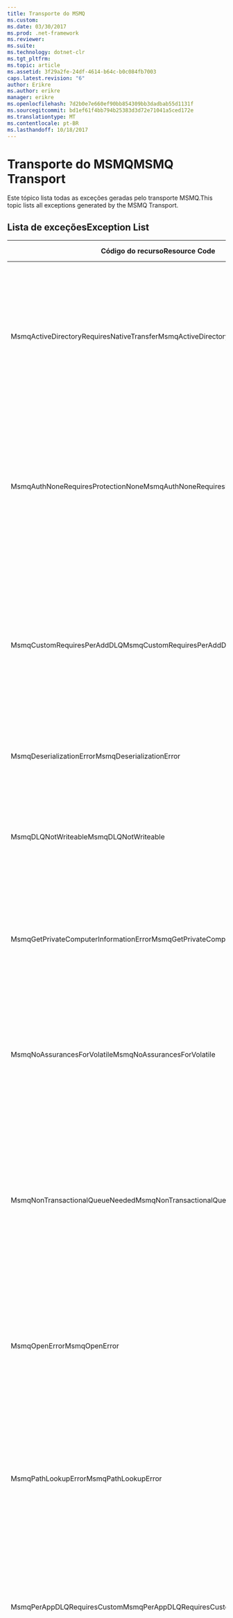 ```yaml
---
title: Transporte do MSMQ
ms.custom: 
ms.date: 03/30/2017
ms.prod: .net-framework
ms.reviewer: 
ms.suite: 
ms.technology: dotnet-clr
ms.tgt_pltfrm: 
ms.topic: article
ms.assetid: 3f29a2fe-24df-4614-b64c-b0c084fb7003
caps.latest.revision: "6"
author: Erikre
ms.author: erikre
manager: erikre
ms.openlocfilehash: 7d2b0e7e660ef90bb854309bb3dadbab55d1131f
ms.sourcegitcommit: bd1ef61f4bb794b25383d3d72e71041a5ced172e
ms.translationtype: MT
ms.contentlocale: pt-BR
ms.lasthandoff: 10/18/2017
---
```

# <a name="msmq-transport"></a><span data-ttu-id="d7c43-102">Transporte do MSMQ</span><span class="sxs-lookup"><span data-stu-id="d7c43-102">MSMQ Transport</span></span>
<span data-ttu-id="d7c43-103">Este tópico lista todas as exceções geradas pelo transporte MSMQ.</span><span class="sxs-lookup"><span data-stu-id="d7c43-103">This topic lists all exceptions generated by the MSMQ Transport.</span></span>  
  
## <a name="exception-list"></a><span data-ttu-id="d7c43-104">Lista de exceções</span><span class="sxs-lookup"><span data-stu-id="d7c43-104">Exception List</span></span>  
  
|<span data-ttu-id="d7c43-105">Código do recurso</span><span class="sxs-lookup"><span data-stu-id="d7c43-105">Resource Code</span></span>|<span data-ttu-id="d7c43-106">Cadeia de caracteres de recurso</span><span class="sxs-lookup"><span data-stu-id="d7c43-106">Resource String</span></span>|  
|-------------------|---------------------|  
|<span data-ttu-id="d7c43-107">MsmqActiveDirectoryRequiresNativeTransfer</span><span class="sxs-lookup"><span data-stu-id="d7c43-107">MsmqActiveDirectoryRequiresNativeTransfer</span></span>|<span data-ttu-id="d7c43-108">A validação de associação para a mensagem de falha.</span><span class="sxs-lookup"><span data-stu-id="d7c43-108">The binding validation for the message failed.</span></span> <span data-ttu-id="d7c43-109">O cliente não pode enviar mensagens.</span><span class="sxs-lookup"><span data-stu-id="d7c43-109">The client cannot send messages.</span></span> <span data-ttu-id="d7c43-110">Um conflito nas propriedades da associação causou essa falha.</span><span class="sxs-lookup"><span data-stu-id="d7c43-110">A conflict in the binding properties caused this failure.</span></span> <span data-ttu-id="d7c43-111">A propriedade UseActiveDirectory está definida como true e QueueTransferProtocol está definida como Native.</span><span class="sxs-lookup"><span data-stu-id="d7c43-111">The UseActiveDirectory is set to true and QueueTransferProtocol is set to Native.</span></span> <span data-ttu-id="d7c43-112">Para resolver o conflito, corrija uma das propriedades.</span><span class="sxs-lookup"><span data-stu-id="d7c43-112">To resolve the conflict, correct one of the properties.</span></span>|  
|<span data-ttu-id="d7c43-113">MsmqAuthNoneRequiresProtectionNone</span><span class="sxs-lookup"><span data-stu-id="d7c43-113">MsmqAuthNoneRequiresProtectionNone</span></span>|<span data-ttu-id="d7c43-114">A validação de associação para o serviço falhou.</span><span class="sxs-lookup"><span data-stu-id="d7c43-114">The binding validation for the service failed.</span></span> <span data-ttu-id="d7c43-115">O ponto de extremidade de serviço ou o cliente não pode ser iniciado.</span><span class="sxs-lookup"><span data-stu-id="d7c43-115">The service endpoint or the client cannot be started.</span></span> <span data-ttu-id="d7c43-116">Um conflito nas propriedades da associação causou essa falha.</span><span class="sxs-lookup"><span data-stu-id="d7c43-116">A conflict in the binding properties caused this failure.</span></span> <span data-ttu-id="d7c43-117">MsmqAuthenticationMode está definida como None e MsmqProtectionLevel não está definida como None.</span><span class="sxs-lookup"><span data-stu-id="d7c43-117">The MsmqAuthenticationMode is set to None and MsmqProtectionLevel is not set to None.</span></span> <span data-ttu-id="d7c43-118">Para resolver o conflito, corrija uma das propriedades.</span><span class="sxs-lookup"><span data-stu-id="d7c43-118">To resolve to conflict, correct one of the properties.</span></span>|  
|<span data-ttu-id="d7c43-119">MsmqCustomRequiresPerAddDLQ</span><span class="sxs-lookup"><span data-stu-id="d7c43-119">MsmqCustomRequiresPerAddDLQ</span></span>|<span data-ttu-id="d7c43-120">A validação de associação para a mensagem de falha.</span><span class="sxs-lookup"><span data-stu-id="d7c43-120">The binding validation for the message failed.</span></span> <span data-ttu-id="d7c43-121">O cliente não é possível enviar a mensagem.</span><span class="sxs-lookup"><span data-stu-id="d7c43-121">The client cannot send the message.</span></span> <span data-ttu-id="d7c43-122">A propriedade DeadLetterQueue está definida como Custom, mas a propriedade CustomDeadLetterQueue não está especificada.</span><span class="sxs-lookup"><span data-stu-id="d7c43-122">The DeadLetterQueue is set to Custom, but the CustomDeadLetterQueue is not specified.</span></span> <span data-ttu-id="d7c43-123">Especifique o URI da fila de mensagens mortas para cada aplicativo na propriedade CustomDeadLetterQueue.</span><span class="sxs-lookup"><span data-stu-id="d7c43-123">Specify the URI of the dead letter queue for each application in the CustomDeadLetterQueue property.</span></span>|  
|<span data-ttu-id="d7c43-124">MsmqDeserializationError</span><span class="sxs-lookup"><span data-stu-id="d7c43-124">MsmqDeserializationError</span></span>|<span data-ttu-id="d7c43-125">Ocorreu um erro ao desserializar a mensagem XML.</span><span class="sxs-lookup"><span data-stu-id="d7c43-125">An error was encountered while deserializing the XML message.</span></span> <span data-ttu-id="d7c43-126">A mensagem não pode ser recebida e é descartada.</span><span class="sxs-lookup"><span data-stu-id="d7c43-126">The message cannot be received and is dropped.</span></span>|  
|<span data-ttu-id="d7c43-127">MsmqDLQNotWriteable</span><span class="sxs-lookup"><span data-stu-id="d7c43-127">MsmqDLQNotWriteable</span></span>|<span data-ttu-id="d7c43-128">Falha na validação de associação para o cliente.</span><span class="sxs-lookup"><span data-stu-id="d7c43-128">The binding validation for the client failed.</span></span> <span data-ttu-id="d7c43-129">O cliente não pode enviar uma mensagem.</span><span class="sxs-lookup"><span data-stu-id="d7c43-129">The client cannot send a message.</span></span> <span data-ttu-id="d7c43-130">A fila de mensagens mortas especificada não existe ou não pode ser gravada.</span><span class="sxs-lookup"><span data-stu-id="d7c43-130">The specified dead-letter queue does not exist or cannot be written.</span></span> <span data-ttu-id="d7c43-131">Certifique-se de que a fila existe com a autorização adequada para gravar nele.</span><span class="sxs-lookup"><span data-stu-id="d7c43-131">Ensure the queue exists with the proper authorization to write to it.</span></span>|  
|<span data-ttu-id="d7c43-132">MsmqGetPrivateComputerInformationError</span><span class="sxs-lookup"><span data-stu-id="d7c43-132">MsmqGetPrivateComputerInformationError</span></span>|<span data-ttu-id="d7c43-133">A verificação de versão falhou com o erro especificado.</span><span class="sxs-lookup"><span data-stu-id="d7c43-133">The version check failed with the specified error.</span></span> <span data-ttu-id="d7c43-134">A versão do MSMQ não pode ser detectada por todas as operações que estão no canal em fila falharão.</span><span class="sxs-lookup"><span data-stu-id="d7c43-134">The version of MSMQ cannot be detected All operations that are on the queued channel will fail.</span></span> <span data-ttu-id="d7c43-135">Verifique se o MSMQ está instalado e está disponível.</span><span class="sxs-lookup"><span data-stu-id="d7c43-135">Ensure that MSMQ is installed and is available.</span></span>|  
|<span data-ttu-id="d7c43-136">MsmqNoAssurancesForVolatile</span><span class="sxs-lookup"><span data-stu-id="d7c43-136">MsmqNoAssurancesForVolatile</span></span>|<span data-ttu-id="d7c43-137">A validação de associação para o serviço falhou.</span><span class="sxs-lookup"><span data-stu-id="d7c43-137">The binding validation for the service failed.</span></span> <span data-ttu-id="d7c43-138">O ponto de extremidade de serviço ou o cliente não pode ser iniciado.</span><span class="sxs-lookup"><span data-stu-id="d7c43-138">The service endpoint or the client cannot be started.</span></span> <span data-ttu-id="d7c43-139">A propriedade ExactlyOnce está definida como true e a propriedade Durable é definido como false.</span><span class="sxs-lookup"><span data-stu-id="d7c43-139">The ExactlyOnce property is set to true and the Durable property is set to false.</span></span> <span data-ttu-id="d7c43-140">Não há suporte para isso.</span><span class="sxs-lookup"><span data-stu-id="d7c43-140">This is not supported.</span></span> <span data-ttu-id="d7c43-141">Para resolver o conflito, corrija uma dessas propriedades.</span><span class="sxs-lookup"><span data-stu-id="d7c43-141">To resolve the conflict, correct one of these properties.</span></span>|  
|<span data-ttu-id="d7c43-142">MsmqNonTransactionalQueueNeeded</span><span class="sxs-lookup"><span data-stu-id="d7c43-142">MsmqNonTransactionalQueueNeeded</span></span>|<span data-ttu-id="d7c43-143">Foi detectada uma incompatibilidade entre a ligação e a configuração de fila do MSMQ.</span><span class="sxs-lookup"><span data-stu-id="d7c43-143">A mismatch between the binding and MSMQ queue configuration was detected.</span></span> <span data-ttu-id="d7c43-144">O ponto de extremidade de serviço não pode ser iniciado.</span><span class="sxs-lookup"><span data-stu-id="d7c43-144">The service endpoint cannot be started.</span></span> <span data-ttu-id="d7c43-145">A propriedade ExactlyOnce está definida como false e ler mensagens de fila é transacional.</span><span class="sxs-lookup"><span data-stu-id="d7c43-145">The ExactlyOnce property is set to false and the queue to read messages from is a transactional queue.</span></span> <span data-ttu-id="d7c43-146">Corrija o erro definindo a propriedade ExactlyOnce como true ou crie uma associação não transacional.</span><span class="sxs-lookup"><span data-stu-id="d7c43-146">Correct the error by setting the ExactlyOnce property to true or create a non-transactional binding.</span></span>|  
|<span data-ttu-id="d7c43-147">MsmqOpenError</span><span class="sxs-lookup"><span data-stu-id="d7c43-147">MsmqOpenError</span></span>|<span data-ttu-id="d7c43-148">Ocorreu um erro ao abrir a fila especificada.</span><span class="sxs-lookup"><span data-stu-id="d7c43-148">An error occurred while opening the specified queue.</span></span> <span data-ttu-id="d7c43-149">A mensagem não pode ser enviada ou recebida da fila.</span><span class="sxs-lookup"><span data-stu-id="d7c43-149">The message cannot be sent or received from the queue.</span></span> <span data-ttu-id="d7c43-150">Certifique-se de que o MSMQ está instalado e em execução.</span><span class="sxs-lookup"><span data-stu-id="d7c43-150">Ensure that MSMQ is installed and running.</span></span> <span data-ttu-id="d7c43-151">Certifique-se também de que a fila está disponível para ser aberto com o modo de acesso necessários e a autorização.</span><span class="sxs-lookup"><span data-stu-id="d7c43-151">Also ensure that the queue is available to open with the required access mode and authorization.</span></span>|  
|<span data-ttu-id="d7c43-152">MsmqPathLookupError</span><span class="sxs-lookup"><span data-stu-id="d7c43-152">MsmqPathLookupError</span></span>|<span data-ttu-id="d7c43-153">Ocorreu um erro ao converter o nome de caminho de fila especificado para o nome de formato.</span><span class="sxs-lookup"><span data-stu-id="d7c43-153">An error occurred when converting the specified queue path name to the format name.</span></span> <span data-ttu-id="d7c43-154">Falharam de todas as operações no canal em fila.</span><span class="sxs-lookup"><span data-stu-id="d7c43-154">All operations on the queued channel failed.</span></span> <span data-ttu-id="d7c43-155">Certifique-se de que o endereço da fila é válido.</span><span class="sxs-lookup"><span data-stu-id="d7c43-155">Ensure that the queue address is valid.</span></span> <span data-ttu-id="d7c43-156">MSMQ deve ser instalado com a integração do Active Directory habilitada e o acesso a ele está disponível.</span><span class="sxs-lookup"><span data-stu-id="d7c43-156">MSMQ must be installed with Active Directory integration enabled and access to it is available.</span></span>|  
|<span data-ttu-id="d7c43-157">MsmqPerAppDLQRequiresCustom</span><span class="sxs-lookup"><span data-stu-id="d7c43-157">MsmqPerAppDLQRequiresCustom</span></span>|<span data-ttu-id="d7c43-158">Falha na validação de associação no cliente.</span><span class="sxs-lookup"><span data-stu-id="d7c43-158">The binding validation on the client failed.</span></span> <span data-ttu-id="d7c43-159">O cliente não pode enviar mensagens.</span><span class="sxs-lookup"><span data-stu-id="d7c43-159">The client cannot send messages.</span></span> <span data-ttu-id="d7c43-160">A propriedade CustomDeadLetterQueue está definida, mas a propriedade DeadLetterQueue não está definida como personalizado.</span><span class="sxs-lookup"><span data-stu-id="d7c43-160">The CustomDeadLetterQueue property is set, but the DeadLetterQueue property is not set to Custom.</span></span> <span data-ttu-id="d7c43-161">Defina a propriedade DeadLetterQueue como Custom.</span><span class="sxs-lookup"><span data-stu-id="d7c43-161">Set the DeadLetterQueue property to Custom.</span></span>|  
|<span data-ttu-id="d7c43-162">MsmqPerAppDLQRequiresExactlyOnce</span><span class="sxs-lookup"><span data-stu-id="d7c43-162">MsmqPerAppDLQRequiresExactlyOnce</span></span>|<span data-ttu-id="d7c43-163">Falha na validação de associação para o cliente.</span><span class="sxs-lookup"><span data-stu-id="d7c43-163">The binding validation for the client failed.</span></span> <span data-ttu-id="d7c43-164">O cliente não pode enviar mensagens.</span><span class="sxs-lookup"><span data-stu-id="d7c43-164">The client cannot send messages.</span></span> <span data-ttu-id="d7c43-165">Um conflito nas propriedades da associação está causando a falha.</span><span class="sxs-lookup"><span data-stu-id="d7c43-165">A conflict in the binding properties is causing the failure.</span></span> <span data-ttu-id="d7c43-166">Para usar a fila de mensagens mortas personalizada, ExactlyOnce deve ser definido como verdadeiro para resolver o conflito.</span><span class="sxs-lookup"><span data-stu-id="d7c43-166">To use the custom dead-letter queue, ExactlyOnce must be set to true to resolve to conflict.</span></span>|  
|<span data-ttu-id="d7c43-167">MsmqPerAppDLQRequiresMsmq4</span><span class="sxs-lookup"><span data-stu-id="d7c43-167">MsmqPerAppDLQRequiresMsmq4</span></span>|<span data-ttu-id="d7c43-168">Foi detectada uma incompatibilidade entre a ligação e a configuração do MSMQ.</span><span class="sxs-lookup"><span data-stu-id="d7c43-168">A mismatch between the binding and MSMQ configuration was detected.</span></span> <span data-ttu-id="d7c43-169">O cliente não pode enviar mensagens.</span><span class="sxs-lookup"><span data-stu-id="d7c43-169">The client cannot send messages.</span></span> <span data-ttu-id="d7c43-170">Para usar a fila de mensagens mortas personalizada, você deve ter o MSMQ versão 4.0 ou superior.</span><span class="sxs-lookup"><span data-stu-id="d7c43-170">To use the custom dead-letter queue, you must have MSMQ version 4.0 or higher.</span></span> <span data-ttu-id="d7c43-171">Se você não tiver o MSMQ versão 4.0 ou superior, defina a propriedade DeadLetterQueue como System ou None.</span><span class="sxs-lookup"><span data-stu-id="d7c43-171">If you do not have MSMQ version 4.0 or higher set the DeadLetterQueue property to System or None.</span></span>|  
|<span data-ttu-id="d7c43-172">MsmqReceiveError</span><span class="sxs-lookup"><span data-stu-id="d7c43-172">MsmqReceiveError</span></span>|<span data-ttu-id="d7c43-173">Ocorreu um erro ao receber uma mensagem da fila.</span><span class="sxs-lookup"><span data-stu-id="d7c43-173">An error occurred while receiving a message from the queue.</span></span> <span data-ttu-id="d7c43-174">Certifique-se de que o MSMQ está instalado e em execução.</span><span class="sxs-lookup"><span data-stu-id="d7c43-174">Ensure that MSMQ is installed and running.</span></span> <span data-ttu-id="d7c43-175">Verifique se que a fila está disponível para recebimento.</span><span class="sxs-lookup"><span data-stu-id="d7c43-175">Make sure the queue is available to receive from.</span></span>|  
|<span data-ttu-id="d7c43-176">MsmqSameTransactionExpected</span><span class="sxs-lookup"><span data-stu-id="d7c43-176">MsmqSameTransactionExpected</span></span>|<span data-ttu-id="d7c43-177">Ocorreu um erro de transação para esta sessão.</span><span class="sxs-lookup"><span data-stu-id="d7c43-177">A transaction error occurred for this session.</span></span> <span data-ttu-id="d7c43-178">O canal da sessão está com defeito.</span><span class="sxs-lookup"><span data-stu-id="d7c43-178">The session channel is faulted.</span></span> <span data-ttu-id="d7c43-179">Mensagens na sessão não podem ser enviadas ou recebidas.</span><span class="sxs-lookup"><span data-stu-id="d7c43-179">Messages in the session cannot be sent or received.</span></span> <span data-ttu-id="d7c43-180">Uma sessão em fila não pode ser associada a mais de uma transação.</span><span class="sxs-lookup"><span data-stu-id="d7c43-180">A queued session cannot be associated with more than one transaction.</span></span> <span data-ttu-id="d7c43-181">Certifique-se de que todas as mensagens na sessão são enviadas ou recebidos por meio de uma única transação.</span><span class="sxs-lookup"><span data-stu-id="d7c43-181">Ensure that all messages in the session are sent or received using a single transaction.</span></span>|  
|<span data-ttu-id="d7c43-182">MsmqSendError</span><span class="sxs-lookup"><span data-stu-id="d7c43-182">MsmqSendError</span></span>|<span data-ttu-id="d7c43-183">Ocorreu um erro ao enviar para a fila especificada.</span><span class="sxs-lookup"><span data-stu-id="d7c43-183">An error occurred while sending to the specified queue.</span></span> <span data-ttu-id="d7c43-184">Certifique-se de que o MSMQ está instalado e em execução.</span><span class="sxs-lookup"><span data-stu-id="d7c43-184">Ensure that MSMQ is installed and running.</span></span> <span data-ttu-id="d7c43-185">Se você estiver enviando a uma fila local, certifique-se de que a fila existe com a autorização e o modo de acesso necessário.</span><span class="sxs-lookup"><span data-stu-id="d7c43-185">If you are sending to a local queue, ensure the queue exists with the required access mode and authorization.</span></span>|  
|<span data-ttu-id="d7c43-186">MsmqTimeSpanTooLarge</span><span class="sxs-lookup"><span data-stu-id="d7c43-186">MsmqTimeSpanTooLarge</span></span>|<span data-ttu-id="d7c43-187">O tempo de vida da mensagem é muito grande.</span><span class="sxs-lookup"><span data-stu-id="d7c43-187">The message time to live is too large.</span></span> <span data-ttu-id="d7c43-188">Não é possível enviar a mensagem.</span><span class="sxs-lookup"><span data-stu-id="d7c43-188">The message cannot be sent.</span></span> <span data-ttu-id="d7c43-189">A tempo de vida (TTL) da mensagem não pode exceder o valor máximo de Int32.</span><span class="sxs-lookup"><span data-stu-id="d7c43-189">The message Time To Live (TTL) cannot exceed the Int32 maximum value.</span></span>|  
|<span data-ttu-id="d7c43-190">MsmqTokenProviderNeededForCertificates</span><span class="sxs-lookup"><span data-stu-id="d7c43-190">MsmqTokenProviderNeededForCertificates</span></span>|<span data-ttu-id="d7c43-191">Não é possível encontrar um X509SecurityTokenProvider.</span><span class="sxs-lookup"><span data-stu-id="d7c43-191">An X509SecurityTokenProvider cannot be found.</span></span> <span data-ttu-id="d7c43-192">Não é possível enviar a mensagem.</span><span class="sxs-lookup"><span data-stu-id="d7c43-192">The message cannot be sent.</span></span> <span data-ttu-id="d7c43-193">O modo de autenticação de certificado requer um provedor de token x. 509.</span><span class="sxs-lookup"><span data-stu-id="d7c43-193">The certificate authentication mode requires an X.509 token provider.</span></span> <span data-ttu-id="d7c43-194">Certifique-se de que um provedor de token de segurança está disponível para o certificado instalado.</span><span class="sxs-lookup"><span data-stu-id="d7c43-194">Make sure a security token provider is available for the installed certificate.</span></span>|  
|<span data-ttu-id="d7c43-195">MsmqTransactedDLQExpected</span><span class="sxs-lookup"><span data-stu-id="d7c43-195">MsmqTransactedDLQExpected</span></span>|<span data-ttu-id="d7c43-196">Ocorreu uma incompatibilidade entre a ligação e a configuração do MSMQ.</span><span class="sxs-lookup"><span data-stu-id="d7c43-196">A mismatch occurred between the binding and the MSMQ configuration.</span></span> <span data-ttu-id="d7c43-197">Não não possível enviar mensagens.</span><span class="sxs-lookup"><span data-stu-id="d7c43-197">Messages cannot be sent.</span></span> <span data-ttu-id="d7c43-198">A fila de mensagens mortas personalizada especificada na associação deve ser uma fila de transações.</span><span class="sxs-lookup"><span data-stu-id="d7c43-198">The custom dead-letter queue specified in the binding must be a transaction queue.</span></span> <span data-ttu-id="d7c43-199">Certifique-se de que o endereço da fila de mensagens mortas personalizada está correto e se a fila é transacional.</span><span class="sxs-lookup"><span data-stu-id="d7c43-199">Ensure that the custom dead-letter queue address is correct and the queue is a transactional queue.</span></span>|  
|<span data-ttu-id="d7c43-200">MsmqTransactionalQueueNeeded</span><span class="sxs-lookup"><span data-stu-id="d7c43-200">MsmqTransactionalQueueNeeded</span></span>|<span data-ttu-id="d7c43-201">Ocorreu uma incompatibilidade entre a ligação e a configuração de fila do MSMQ.</span><span class="sxs-lookup"><span data-stu-id="d7c43-201">A mismatch between the binding and the MSMQ queue configuration occurred.</span></span> <span data-ttu-id="d7c43-202">O ponto de extremidade de serviço não pode ser iniciado.</span><span class="sxs-lookup"><span data-stu-id="d7c43-202">The service endpoint cannot be started.</span></span> <span data-ttu-id="d7c43-203">A propriedade ExactlyOnce está definida como true e a fila para ler mensagens de não é uma fila transacional.</span><span class="sxs-lookup"><span data-stu-id="d7c43-203">The ExactlyOnce property is set to true and the queue to read messages from is not a transactional queue.</span></span> <span data-ttu-id="d7c43-204">Para corrigir o erro, defina a propriedade ExactlyOnce como false ou criar uma fila transacional para essa associação.</span><span class="sxs-lookup"><span data-stu-id="d7c43-204">To correct to the error, set the ExactlyOnce property to false or create a transactional queue for this binding.</span></span>|  
|<span data-ttu-id="d7c43-205">MsmqTransactionCurrentRequired</span><span class="sxs-lookup"><span data-stu-id="d7c43-205">MsmqTransactionCurrentRequired</span></span>|<span data-ttu-id="d7c43-206">Nenhuma transação está disponível para enviar mensagens na sessão.</span><span class="sxs-lookup"><span data-stu-id="d7c43-206">No transaction is available to send messages in the session.</span></span> <span data-ttu-id="d7c43-207">Para enviar uma mensagem em uma sessão em fila requer uma transação.</span><span class="sxs-lookup"><span data-stu-id="d7c43-207">To send a message in a queued session requires a transaction.</span></span> <span data-ttu-id="d7c43-208">Certifique-se de que um escopo de transação está especificado para enviar a mensagem na sessão.</span><span class="sxs-lookup"><span data-stu-id="d7c43-208">Ensure that a transaction scope is specified to send the message in the session.</span></span>|  
|<span data-ttu-id="d7c43-209">MsmqTransactionRequired</span><span class="sxs-lookup"><span data-stu-id="d7c43-209">MsmqTransactionRequired</span></span>|<span data-ttu-id="d7c43-210">Uma transação é necessária, mas não está disponível.</span><span class="sxs-lookup"><span data-stu-id="d7c43-210">A transaction is required but is not available.</span></span> <span data-ttu-id="d7c43-211">As mensagens não podem ser enviadas ou recebidas.</span><span class="sxs-lookup"><span data-stu-id="d7c43-211">Messages cannot be sent or received.</span></span> <span data-ttu-id="d7c43-212">Certifique-se de que o escopo de transação é especificado para enviar ou receber mensagens.</span><span class="sxs-lookup"><span data-stu-id="d7c43-212">Ensure that the transaction scope is specified to send or receive messages.</span></span>|  
|<span data-ttu-id="d7c43-213">MsmqUnsupportedSerializationFormat</span><span class="sxs-lookup"><span data-stu-id="d7c43-213">MsmqUnsupportedSerializationFormat</span></span>|<span data-ttu-id="d7c43-214">Ocorreu um erro de desserialização.</span><span class="sxs-lookup"><span data-stu-id="d7c43-214">A deserialization error occurred.</span></span> <span data-ttu-id="d7c43-215">A mensagem não pode ser recebida e é descartada.</span><span class="sxs-lookup"><span data-stu-id="d7c43-215">The message cannot be received and is dropped.</span></span> <span data-ttu-id="d7c43-216">Não há suporte para o formato de serialização especificada.</span><span class="sxs-lookup"><span data-stu-id="d7c43-216">The specified serialization format is not supported.</span></span>|  
|<span data-ttu-id="d7c43-217">MsmqWrongPrivateQueueSyntax</span><span class="sxs-lookup"><span data-stu-id="d7c43-217">MsmqWrongPrivateQueueSyntax</span></span>|<span data-ttu-id="d7c43-218">A URL é inválida.</span><span class="sxs-lookup"><span data-stu-id="d7c43-218">The URL is invalid.</span></span> <span data-ttu-id="d7c43-219">A URL para a fila não pode conter o caractere '$'.</span><span class="sxs-lookup"><span data-stu-id="d7c43-219">The URL for the queue cannot contain the '$' character.</span></span> <span data-ttu-id="d7c43-220">Use a sintaxe no MSMQ: //machine/private/queueName para endereçar uma fila particular.</span><span class="sxs-lookup"><span data-stu-id="d7c43-220">Use the syntax in net.msmq://machine/private/queueName to address a private queue.</span></span>|
